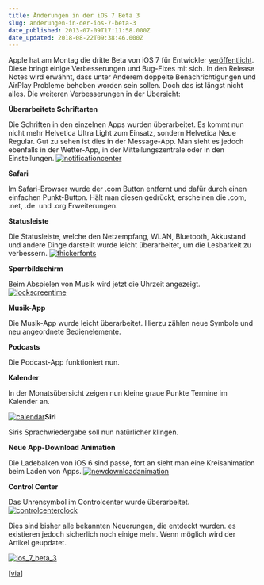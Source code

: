 ```yaml
---
title: Änderungen in der iOS 7 Beta 3
slug: anderungen-in-der-ios-7-beta-3
date_published: 2013-07-09T17:11:58.000Z
date_updated: 2018-08-22T09:38:46.000Z
---
```


Apple hat am Montag die dritte Beta von iOS 7 für Entwickler [veröffentlicht](http://www.macrumors.com/2013/07/08/apple-seeds-ios-7-beta-3-to-developers/). Diese bringt einige Verbesserungen und Bug-Fixes mit sich. In den Release Notes wird erwähnt, dass unter Anderem doppelte Benachrichtigungen und AirPlay Probleme behoben worden sein sollen. Doch das ist längst nicht alles. Die weiteren Verbesserungen in der Übersicht:

**Überarbeitete Schriftarten**

Die Schriften in den einzelnen Apps wurden überarbeitet. Es kommt nun nicht mehr Helvetica Ultra Light zum Einsatz, sondern Helvetica Neue Regular. Gut zu sehen ist dies in der Message-App. Man sieht es jedoch ebenfalls in der Wetter-App, in der Mitteilungszentrale oder in den Einstellungen.
[![notificationcenter](//picdump.thafaker.de/2013/07/notificationcenter-580x436.jpg)](__GHOST_URL__/anderungen-in-der-ios-7-beta-3/notificationcenter/)

**Safari**

Im Safari-Browser wurde der .com Button entfernt und dafür durch einen einfachen Punkt-Button. Hält man diesen gedrückt, erscheinen die .com, .net, .de  und .org Erweiterungen.

**Statusleiste**

Die Statusleiste, welche den Netzempfang, WLAN, Bluetooth, Akkustand und andere Dinge darstellt wurde leicht überarbeitet, um die Lesbarkeit zu verbessern.
[![thickerfonts](//picdump.thafaker.de/2013/07/thickerfonts-580x293.jpg)](__GHOST_URL__/anderungen-in-der-ios-7-beta-3/thickerfonts/)

**Sperrbildschirm**

Beim Abspielen von Musik wird jetzt die Uhrzeit angezeigt.
[![lockscreentime](//picdump.thafaker.de/2013/07/lockscreentime-580x303.jpg)](__GHOST_URL__/anderungen-in-der-ios-7-beta-3/lockscreentime/)

**Musik-App**

Die Musik-App wurde leicht überarbeitet. Hierzu zählen neue Symbole und neu angeordnete Bedienelemente.

**Podcasts**

Die Podcast-App funktioniert nun.

**Kalender**

In der Monatsübersicht zeigen nun kleine graue Punkte Termine im Kalender an.

[![calendar](//picdump.thafaker.de/2013/07/calendar-580x558.png)](__GHOST_URL__/anderungen-in-der-ios-7-beta-3/calendar/)**Siri**

Siris Sprachwiedergabe soll nun natürlicher klingen.

**Neue App-Download Animation**

Die Ladebalken von iOS 6 sind passé, fort an sieht man eine Kreisanimation beim Laden von Apps.
[![newdownloadanimation](//picdump.thafaker.de/2013/07/newdownloadanimation-580x196.jpg)](__GHOST_URL__/anderungen-in-der-ios-7-beta-3/newdownloadanimation/)

**Control Center**

Das Uhrensymbol im Controlcenter wurde überarbeitet.
[![controlcenterclock](//picdump.thafaker.de/2013/07/controlcenterclock-580x297.jpg)](__GHOST_URL__/anderungen-in-der-ios-7-beta-3/controlcenterclock/)

Dies sind bisher alle bekannten Neuerungen, die entdeckt wurden. es existieren jedoch sicherlich noch einige mehr. Wenn möglich wird der Artikel geupdatet.

[![ios_7_beta_3](//picdump.thafaker.de/2013/07/ios_7_beta_3-474x580.jpg)](__GHOST_URL__/anderungen-in-der-ios-7-beta-3/ios_7_beta_3/)

[[via](http://www.macrumors.com/2013/07/08/ios-7-beta-3-tidbits-new-app-download-animation-thicker-fonts-safari-improvements/)]
